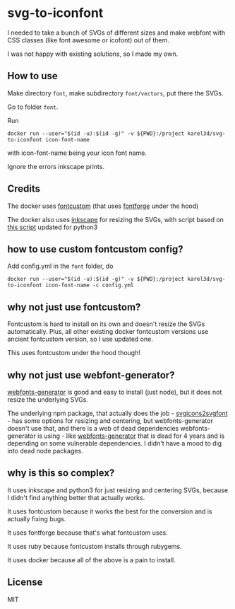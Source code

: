 # svg-to-iconfont

I needed to take a bunch of SVGs of different sizes and make webfont with CSS classes (like font awesome or icofont) out of them.

I was not happy with existing solutions, so I made my own.

## How to use

Make directory `font`, make  subdirectory `font/vectors`, put there the SVGs.

Go to folder `font`.

Run

```
docker run --user="$(id -u):$(id -g)" -v ${PWD}:/project karel3d/svg-to-iconfont icon-font-name
```

with icon-font-name being your icon font name.

Ignore the errors inkscape prints.

## Credits

The docker uses [fontcustom](https://github.com/FontCustom/fontcustom) (that uses [fontforge](https://github.com/fontforge/fontforge) under the hood)

The docker also uses [inkscape](https://gitlab.com/inkscape/inkscape) for resizing the SVGs, with script based on [this script](https://github.com/skagedal/svgclip) updated for python3

## how to use custom fontcustom config?

Add config.yml in the `font` folder, do

```
docker run --user="$(id -u):$(id -g)" -v ${PWD}:/project karel3d/svg-to-iconfont icon-font-name -c config.yml
```

## why not just use fontcustom?

Fontcustom is hard to install on its own and doesn't resize the SVGs automatically. Plus, all other existing docker fontcustom versions use ancient fontcustom version, so I use updated one.

This uses fontcustom under the hood though!

## why not just use webfont-generator?

[webfonts-generator](https://www.npmjs.com/package/webfonts-generator) is good and easy to install (just node), but it does not resize the underlying SVGs.

The underlying npm package, that actually does the job - [svgicons2svgfont](https://www.npmjs.com/package/svgicons2svgfont) - has some options for resizing and centering, but webfonts-generator doesn't use that, and there is a web of dead dependencies webfonts-generator is using - like [webfonts-generator](https://github.com/sunflowerdeath/webfonts-generator) that is dead for 4 years and is depending on some vulnerable dependencies. I didn't have a mood to dig into dead node packages.

## why is this so complex?

It uses inkscape and python3 for just resizing and centering SVGs, because I didn't find anything better that actually works.

It uses fontcustom because it works the best for the conversion and is actually fixing bugs.

It uses fontforge because that's what fontcustom uses.

It uses ruby because fontcustom installs through rubygems.

It uses docker because all of the above is a pain to install.

## License

MIT
